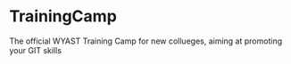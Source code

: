 # TrainingCamp
The official WYAST Training Camp for new collueges, aiming at promoting your GIT skills
